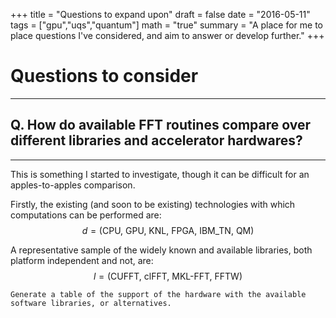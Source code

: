 +++
title = "Questions to expand upon"
draft = false
date = "2016-05-11"
tags = ["gpu","uqs","quantum"]
math = "true"
summary = "A place for me to place questions I've considered, and aim to answer or develop further."
+++

# Questions to consider
---
## Q. How do available FFT routines compare over different libraries and accelerator hardwares?
---
This is something I started to investigate, though it can be difficult for an apples-to-apples comparison. 

Firstly, the existing (and soon to be existing) technologies with which computations can be performed are:
$$
d = \left( \textrm{CPU, GPU, KNL, FPGA, IBM_TN, QM} \right)
$$

A representative sample of the widely known and available libraries, both platform independent and not, are:
$$
l = \left( \textrm{CUFFT, clFFT, MKL-FFT, FFTW} \right)
$$

` Generate a table of the support of the hardware with the available software libraries, or alternatives.
`